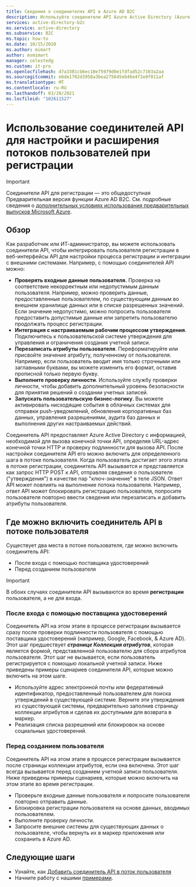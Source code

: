 ```yaml
---
title: Сведения о соединителях API в Azure AD B2C
description: Используйте соединители API Azure Active Directory (Azure AD), чтобы настроить и расширить потоки регистрации пользователей с помощью веб-API.
services: active-directory-b2c
ms.service: active-directory
ms.subservice: B2C
ms.topic: how-to
ms.date: 10/15/2020
ms.author: mimart
author: msmimart
manager: celestedg
ms.custom: it-pro
ms.openlocfilehash: d7a3301cb6ec10e75979d0e1fdfad52c7103a2aa
ms.sourcegitcommit: e6de1702d3958a3bea275645eb46e4f2e0f011af
ms.translationtype: MT
ms.contentlocale: ru-RU
ms.lasthandoff: 03/20/2021
ms.locfileid: "102611527"
---
```

# <a name="use-api-connectors-to-customize-and-extend-sign-up-user-flows"></a>Использование соединителей API для настройки и расширения потоков пользователей при регистрации

> [!IMPORTANT]
> Соединители API для регистрации — это общедоступная Предварительная версия функции Azure AD B2C. См. подробные сведения о [дополнительных условиях использования предварительных выпусков Microsoft Azure](https://azure.microsoft.com/support/legal/preview-supplemental-terms/).

## <a name="overview"></a>Обзор 
Как разработчик или ИТ-администратор, вы можете использовать соединители API, чтобы интегрировать пользователя регистрации в веб-интерфейсы API для настройки процесса регистрации и интеграции с внешними системами. Например, с помощью соединителей API можно:

- **Проверять входные данные пользователя.** Проверка на соответствие некорректным или недопустимым данным пользователя. Например, можно проверить данные, предоставленные пользователем, по существующим данным во внешнем хранилище данных или в списке разрешенных значений. Если значение недопустимо, можно попросить пользователя предоставить допустимые данные или запретить пользователю продолжать процесс регистрации.
- **Интеграция с настраиваемым рабочим процессом утверждения**. Подключитесь к пользовательской системе утверждения для управления и ограничения создания учетной записи.
- **Перезаписать атрибуты пользователя**. Переформатируйте или присвойте значение атрибуту, полученному от пользователя. Например, если пользователь вводит имя только строчными или заглавными буквами, вы можете изменить его формат, оставив прописной только первую букву. 
- **Выполните проверку личности**. Используйте службу проверки личности, чтобы добавить дополнительный уровень безопасности для принятия решений о создании учетных записей.
- **Запускать пользовательскую бизнес-логику**. Вы можете активировать нисходящие события в облачных системах для отправки push-уведомлений, обновления корпоративных баз данных, управления разрешениями, аудита баз данных и выполнения других настраиваемых действий.

Соединитель API предоставляет Azure Active Directory с информацией, необходимой для вызова конечной точки API, определяя URL-адрес конечной точки HTTP и проверку подлинности для вызова API. После настройки соединителя API его можно включить для определенного шага в потоке пользователя. Когда пользователь достигает этого этапа в потоке регистрации, соединитель API вызывается и представляется как запрос HTTP POST к API, отправляя сведения о пользователе ("утверждения") в качестве пар "ключ-значение" в теле JSON. Ответ API может повлиять на выполнение потока пользователя. Например, ответ API может блокировать регистрацию пользователя, попросите пользователя повторно ввести сведения или перезаписать и добавить атрибуты пользователя.

## <a name="where-you-can-enable-an-api-connector-in-a-user-flow"></a>Где можно включить соединитель API в потоке пользователя

Существует два места в потоке пользователя, где можно включить соединитель API:

- После входа с помощью поставщика удостоверений
- Перед созданием пользователя

> [!IMPORTANT]
> В обоих случаях соединители API вызываются во время **регистрации** пользователя, а не для входа.

### <a name="after-signing-in-with-an-identity-provider"></a>После входа с помощью поставщика удостоверений

Соединитель API на этом этапе в процессе регистрации вызывается сразу после проверки подлинности пользователя с помощью поставщика удостоверений (например, Google, Facebook, & Azure AD). Этот шаг предшествует ***странице Коллекция атрибутов***, которая является формой, представленной пользователю для сбора атрибутов пользователя. Этот шаг не вызывается, если пользователь регистрируется с помощью локальной учетной записи. Ниже приведены примеры сценариев соединителя API, которые можно включить на этом шаге.

- Используйте адрес электронной почты или федеративный идентификатор, предоставленный пользователем для поиска утверждений в существующей системе. Верните эти утверждения из существующей системы, предварительно заполнив страницу коллекции атрибутов и сделав их доступными для возврата в маркер.
- Реализация списка разрешений или блокировок на основе социальных удостоверений.

### <a name="before-creating-the-user"></a>Перед созданием пользователя

Соединитель API на этом этапе в процессе регистрации вызывается после страницы коллекции атрибутов, если она включена. Этот шаг всегда вызывается перед созданием учетной записи пользователя. Ниже приведены примеры сценариев, которые можно включить на этом этапе во время регистрации.

- Проверьте входные данные пользователя и попросите пользователя повторно отправить данные.
- Блокировка регистрации пользователя на основе данных, вводимых пользователем.
- Выполните проверку личности.
- Запросите внешние системы для существующих данных о пользователе, чтобы вернуть их в маркер приложения или сохранить в Azure AD.


## <a name="next-steps"></a>Следующие шаги
- Узнайте, как [Добавить соединитель API в поток пользователя](add-api-connector.md)
- Начните работу с нашими [примерами](code-samples.md#api-connectors).
<!-- - Learn how to [add a custom approval system to self-service sign-up](add-approvals.md) -->
